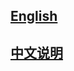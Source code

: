 [English](http://github.com/funny/pprof/blob/master/README_EN.md)
---------

[中文说明](http://github.com/funny/pprof/blob/master/README_CN.md)
---------